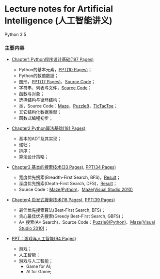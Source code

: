 # Lecture notes for Artificial Intelligence (人工智能讲义)

Python 3.5

### 主要内容
- <a href="Chapter1-CN.pdf">Chapter1 Python程序设计基础(197 Pages)</a>
   - Python的基本元素，<a href="Lesson1-CN.pdf">PPT(10 Pages)</a>；
   - Python的数值数据；
   - 图形，<a href="Lesson2-CN.pdf">PPT(17 Pages)</a>，<a href="SourceCode3.zip">Source Code</a>；
   - 字符串、列表与文件，<a href="SourceCode2.zip">Source Code</a>；
   - 函数与对象；
   - 选择结构与循环结构；
   - 类，Source Code：<a href="Maze1.zip">Maze</a>，<a href="Puzzle8-1.zip">Puzzle8</a>，<a href="TicTacToe1.zip">TicTacToe</a>；
   - 其它结构化数据类型；
   - 函数式编程初步；

- <a href="Chapter2-CN.pdf">Chapter2 Python算法基础(181 Pages)</a>
   - 基本的ADT及其实现；
   - 递归；
   - 排序；
   - 算法设计策略；
   
- <a href="Chapter3-CN.pdf">Chapter3 基本的搜索技术(33 Pages)</a>, <a href="Search1-CN.pdf">PPT(34 Pages)</a>
   - 宽度优先搜索(Breadth-First Search, BFS)，<a href="maze_bfs.png">Result</a>；
   - 深度优先搜索(Depth-First Search, DFS)，<a href="maze_dfs.png">Result</a>；
   - Source Code：<a href="Maze_DBFS.zip">Maze(Python)</a>、<a href="DFSMaze.zip">Maze(Visual Studio 2010)</a>
   
- <a href="Chapter4-CN.pdf">Chapter4 启发式搜索技术(16 Pages)</a>, <a href="Search2-CN.pdf">PPT(39 Pages)</a>
   - 最佳优先搜索算法(Best-First Search, BFS)；
   - 贪心最佳优先搜索(Greedy Best-First Search, GBFS)；
   - A* 搜索(A* Search)，Source Code：<a href="Puzzle8-AStar.zip">Puzzle8(Python)</a>、<a href="AStarMaze.zip">Maze(Visual Studio 2010)</a>；
   
- <a href="GAMEAI-CN.pdf">PPT：游戏与人工智能(94 Pages)</a>
   - 游戏；
   - 人工智能；
   - 游戏与人工智能；
      - Game for AI;
      - AI for Game;
